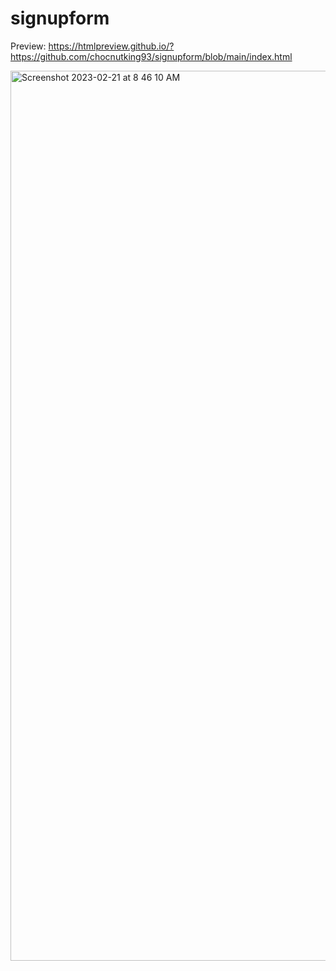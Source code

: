 # signupform
Preview:
https://htmlpreview.github.io/?https://github.com/chocnutking93/signupform/blob/main/index.html

<img width="1424" alt="Screenshot 2023-02-21 at 8 46 10 AM" src="https://user-images.githubusercontent.com/79121097/220407729-aade10f1-c36c-4acf-963b-a8f107312d96.png">
